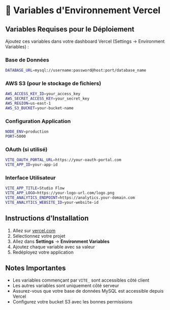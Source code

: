 # 🔧 Variables d'Environnement Vercel

## Variables Requises pour le Déploiement

Ajoutez ces variables dans votre dashboard Vercel (Settings → Environment Variables) :

### Base de Données
```bash
DATABASE_URL=mysql://username:password@host:port/database_name
```

### AWS S3 (pour le stockage de fichiers)
```bash
AWS_ACCESS_KEY_ID=your_access_key
AWS_SECRET_ACCESS_KEY=your_secret_key
AWS_REGION=us-east-1
AWS_S3_BUCKET=your-bucket-name
```

### Configuration Application
```bash
NODE_ENV=production
PORT=5000
```

### OAuth (si utilisé)
```bash
VITE_OAUTH_PORTAL_URL=https://your-oauth-portal.com
VITE_APP_ID=your-app-id
```

### Interface Utilisateur
```bash
VITE_APP_TITLE=Studio Flow
VITE_APP_LOGO=https://your-logo-url.com/logo.png
VITE_ANALYTICS_ENDPOINT=https://analytics.your-domain.com
VITE_ANALYTICS_WEBSITE_ID=your-website-id
```

## Instructions d'Installation

1. Allez sur [vercel.com](https://vercel.com)
2. Sélectionnez votre projet
3. Allez dans **Settings** → **Environment Variables**
4. Ajoutez chaque variable avec sa valeur
5. Redéployez votre application

## Notes Importantes

- Les variables commençant par `VITE_` sont accessibles côté client
- Les autres variables sont uniquement côté serveur
- Assurez-vous que votre base de données MySQL est accessible depuis Vercel
- Configurez votre bucket S3 avec les bonnes permissions
